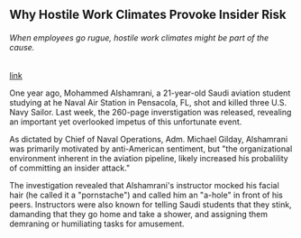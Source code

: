 ## Why Hostile Work Climates Provoke Insider Risk

###### When employees go rugue, hostile work climates might be part of the cause.

[link](https://www.psychologytoday.com/intl/blog/what-we-really-want-in-leader/202101/why-hostile-work-climates-provoke-insider-risk)

One year ago, Mohammed Alshamrani, a 21-year-old Saudi aviation student studying at he Naval Air Station in Pensacola, FL, shot and killed three U.S. Navy Sailor. Last week, the 260-page inverstigation was released, revealing an important yet overlooked impetus of this unfortunate event.

As dictated by Chief of Naval Operations, Adm. Michael Gilday, Alshamrani was primarily motivated by anti-American sentiment, but "the organizational environment inherent in the aviation pipeline, likely increased his probalility of committing an insider attack."

The investigation revealed that Alshamrani's instructor mocked his facial hair (he called it a "pornstache") and called him an "a-hole" in front of his peers. Instructors were also known for telling Saudi students that they stink, damanding that they go home and take a shower, and assigning them demraning or humiliating tasks for amusement.

